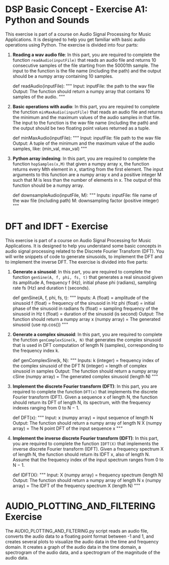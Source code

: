 # DSP Basic Concept - Exercise A1: Python and Sounds

This exercise is part of a course on Audio Signal Processing for Music Applications. It is designed to help you get familiar with basic audio operations using Python. The exercise is divided into four parts:

1. **Reading a wav audio file**: In this part, you are required to complete the function `readAudio(inputFile)` that reads an audio file and returns 10 consecutive samples of the file starting from the 50001th sample. The input to the function is the file name (including the path) and the output should be a numpy array containing 10 samples.

    def readAudio(inputFile):
    """
    Input:
    inputFile: the path to the wav file
    Output:
    The function should return a numpy array that
    contains 10 samples of the audio.
    """
    


2. **Basic operations with audio**: In this part, you are required to complete the function `minMaxAudio(inputFile)` that reads an audio file and returns the minimum and the maximum values of the audio samples in that file. The input to the function is the wav file name (including the path) and the output should be two floating point values returned as a tuple.

    def minMaxAudio(inputFile):
    """
    Input:
    inputFile: file path to the wav file
    Output:
    A tuple of the minimum and the maximum value of the audio
    samples, like: (min_val, max_val)
    """
    


3. **Python array indexing**: In this part, you are required to complete the function `hopSamples(x,M)` that given a numpy array x, the function returns every Mth element in x, starting from the first element. The input arguments to this function are a numpy array x and a positive integer M such that M is less than the number of elements in x. The output of this function should be a numpy array.

    def downsampleAudio(inputFile, M):
    """
    Inputs:
    inputFile: file name of the wav file (including path)
    M: downsampling factor (positive integer)
    """
    

# DFT and IDFT - Exercise

This exercise is part of a course on Audio Signal Processing for Music Applications. It is designed to help you understand some basic concepts in audio signal processing related to the Discrete Fourier Transform (DFT). You will write snippets of code to generate sinusoids, to implement the DFT and to implement the inverse DFT. The exercise is divided into five parts:

1. **Generate a sinusoid**: In this part, you are required to complete the function `genSine(A, f, phi, fs, t)` that generates a real sinusoid given its amplitude A, frequency f (Hz), initial phase phi (radians), sampling rate fs (Hz) and duration t (seconds).

    def genSine(A, f, phi, fs, t):
    """
    Inputs:
    A (float) = amplitude of the sinusoid
    f (float) = frequency of the sinusoid in Hz
    phi (float) = initial phase of the sinusoid in radians
    fs (float) = sampling frequency of the sinusoid in Hz
    t (float) = duration of the sinusoid (is second)
    Output:
    The function should return a numpy array
    x (numpy array) = The generated sinusoid (use np.cos())
    """
    


2. **Generate a complex sinusoid**: In this part, you are required to complete the function `genComplexSine(k, N)` that generates the complex sinusoid that is used in DFT computation of length N (samples), corresponding to the frequency index k.

    def genComplexSine(k, N):
    """
    Inputs:
    k (integer) = frequency index of the complex sinusoid
    of the DFT
    N (integer) = length of complex sinusoid in samples
    Output:
    The function should return a numpy array
    cSine (numpy array) = The generated complex sinusoid
    (length N)
    """
    


3. **Implement the discrete Fourier transform (DFT)**: In this part, you are required to complete the function `DFT(x)` that implements the discrete Fourier transform (DFT). Given a sequence x of length N, the function should return its DFT of length N, its spectrum, with the frequency indexes ranging from 0 to N − 1.
    
    def DFT(x):
    """
    Input:
    x (numpy array) = input sequence of length N
    Output:
    The function should return a numpy array of length N
    X (numpy array) = The N point DFT of the input sequence x
    """
   



4. **Implement the inverse discrete Fourier transform (IDFT)**: In this part, you are required to complete the function `IDFT(X)` that implements the inverse discrete Fourier transform (IDFT). Given a frequency spectrum X of length N, the function should return its IDFT x, also of length N. Assume that the frequency index of the input spectrum ranges from 0 to N − 1.

    def IDFT(X):
    """
    Input:
    X (numpy array) = frequency spectrum (length N)
    Output:
    The function should return a numpy array of length N
    x (numpy array) = The IDFT of the frequency spectrum X
    (length N)
    """
    


# AUDIO_PLOTTING_AND_FILTERING Exercise

The AUDIO_PLOTTING_AND_FILTERING.py script reads an audio file, converts the audio data to a floating point format between -1 and 1, and creates several plots to visualize the audio data in the time and frequency domain. It creates a graph of the audio data in the time domain, a spectrogram of the audio data, and a spectrogram of the magnitude of the audio data.
    
